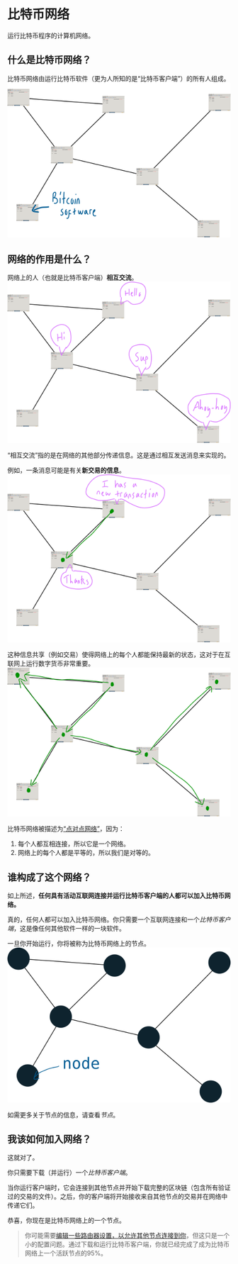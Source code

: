 # 比特币网络
运行比特币程序的计算机网络。

## 什么是比特币网络？

比特币网络由运行比特币软件（更为人所知的是“比特币客户端”）的所有人组成。
![network-1.png](img/network-1.png)

## 网络的作用是什么？
网络上的人（也就是比特币客户端）**相互交流**。
![network-2.png](img/network-2.png)

“相互交流”指的是在网络的其他部分传递信息。这是通过相互发送消息来实现的。

例如，一条消息可能是有关**新交易的信息**。
![network-3.png](img/network-3.png)

这种信息共享（例如交易）使得网络上的每个人都能保持最新的状态，这对于在互联网上运行数字货币非常重要。
![network-4.png](img/network-4.png)

比特币网络被描述为[“点对点网络”](https://en.wikipedia.org/wiki/Peer-to-peer)，因为：

1. 每个人都互相连接，所以它是一个网络。
2. 网络上的每个人都是平等的，所以我们是对等的。

## 谁构成了这个网络？
如上所述，**任何具有活动互联网连接并运行比特币客户端的人都可以加入比特币网络。**

真的，任何人都可以加入比特币网络。你只需要一个互联网连接和一个*比特币客户端*，这是像任何其他软件一样的一块软件。

一旦你开始运行，你将被称为比特币网络上的节点。
![network-5.png](img/network-5.png)

如需更多关于节点的信息，请查看*节点*。

## 我该如何加入网络？
这就对了。

你只需要下载（并运行）一个*比特币客户端*。

当你运行客户端时，它会连接到其他节点并开始下载完整的区块链（包含所有验证过的交易的文件）。之后，你的客户端将开始接收来自其他节点的交易并在网络中传递它们。

恭喜，你现在是比特币网络上的一个节点。

>你可能需要[编辑一些路由器设置，以允许其他节点连接到你](https://bitcoin.org/en/full-node#gui-peer-info)，但这只是一个小的配置问题。通过下载和运行比特币客户端，你就已经完成了成为比特币网络上一个活跃节点的95%。
